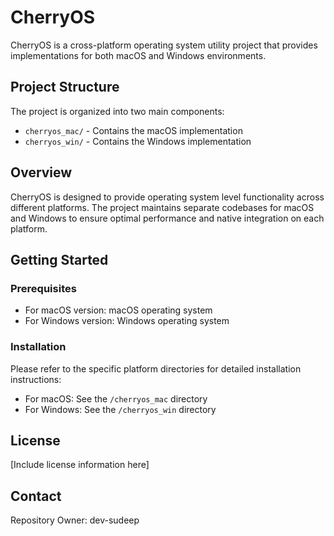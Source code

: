 # CherryOS

CherryOS is a cross-platform operating system utility project that provides implementations for both macOS and Windows environments.

## Project Structure

The project is organized into two main components:

- `cherryos_mac/` - Contains the macOS implementation
- `cherryos_win/` - Contains the Windows implementation

## Overview

CherryOS is designed to provide operating system level functionality across different platforms. The project maintains separate codebases for macOS and Windows to ensure optimal performance and native integration on each platform.

## Getting Started

### Prerequisites

- For macOS version: macOS operating system
- For Windows version: Windows operating system

### Installation

Please refer to the specific platform directories for detailed installation instructions:

- For macOS: See the `/cherryos_mac` directory
- For Windows: See the `/cherryos_win` directory

## License

[Include license information here]

## Contact

Repository Owner: dev-sudeep
